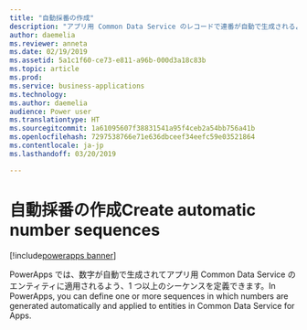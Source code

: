```yaml
---
title: "自動採番の作成"
description: "アプリ用 Common Data Service のレコードで連番が自動で生成されるよう採番方法を定義します。"
author: daemelia
ms.reviewer: anneta
ms.date: 02/19/2019
ms.assetid: 5a1c1f60-ce73-e811-a96b-000d3a18c83b
ms.topic: article
ms.prod: 
ms.service: business-applications
ms.technology: 
ms.author: daemelia
audience: Power user
ms.translationtype: HT
ms.sourcegitcommit: 1a61095607f38831541a95f4ceb2a54bb756a41b
ms.openlocfilehash: 7297538766e71e636dbceef34eefc59e03521864
ms.contentlocale: ja-jp
ms.lasthandoff: 03/20/2019

---
```

# <a name="create-automatic-number-sequences"></a><span data-ttu-id="7c44c-103">自動採番の作成</span><span class="sxs-lookup"><span data-stu-id="7c44c-103">Create automatic number sequences</span></span>


[!include[powerapps banner](../includes/powerapps.md)]

<span data-ttu-id="7c44c-104">PowerApps では、数字が自動で生成されてアプリ用  Common Data Service のエンティティに適用されるよう、1 つ以上のシーケンスを定義できます。</span><span class="sxs-lookup"><span data-stu-id="7c44c-104">In PowerApps, you can define one or more sequences in which numbers are generated automatically and applied to entities in Common Data Service for Apps.</span></span>
